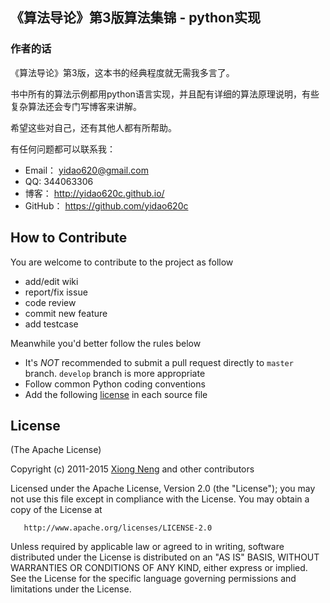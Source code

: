 ﻿## 《算法导论》第3版算法集锦 - python实现

### 作者的话
《算法导论》第3版，这本书的经典程度就无需我多言了。

书中所有的算法示例都用python语言实现，并且配有详细的算法原理说明，有些复杂算法还会专门写博客来讲解。

希望这些对自己，还有其他人都有所帮助。

有任何问题都可以联系我：

* Email：  yidao620@gmail.com
* QQ:      344063306
* 博客：    http://yidao620c.github.io/
* GitHub： https://github.com/yidao620c

## How to Contribute

You are welcome to contribute to the project as follow

* add/edit wiki
* report/fix issue
* code review
* commit new feature
* add testcase

Meanwhile you'd better follow the rules below

* It's *NOT* recommended to submit a pull request directly to `master` branch. `develop` branch is more appropriate
* Follow common Python coding conventions
* Add the following [license](#license) in each source file

## License

(The Apache License)

Copyright (c) 2011-2015 [Xiong Neng](http://yidao620c.github.io/) and other contributors

Licensed under the Apache License, Version 2.0 (the "License"); 
you may not use this file except in compliance with the License. You may obtain a copy of the License at

       http://www.apache.org/licenses/LICENSE-2.0

Unless required by applicable law or agreed to in writing, 
software distributed under the License is distributed on an "AS IS" BASIS, 
WITHOUT WARRANTIES OR CONDITIONS OF ANY KIND, either express or implied. 
See the License for the specific language governing permissions and limitations under the License.
